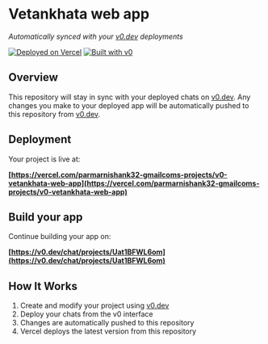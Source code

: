 # Vetankhata web app

*Automatically synced with your [v0.dev](https://v0.dev) deployments*

[![Deployed on Vercel](https://img.shields.io/badge/Deployed%20on-Vercel-black?style=for-the-badge&logo=vercel)](https://vercel.com/parmarnishank32-gmailcoms-projects/v0-vetankhata-web-app)
[![Built with v0](https://img.shields.io/badge/Built%20with-v0.dev-black?style=for-the-badge)](https://v0.dev/chat/projects/Uat1BFWL6om)

## Overview

This repository will stay in sync with your deployed chats on [v0.dev](https://v0.dev).
Any changes you make to your deployed app will be automatically pushed to this repository from [v0.dev](https://v0.dev).

## Deployment

Your project is live at:

**[https://vercel.com/parmarnishank32-gmailcoms-projects/v0-vetankhata-web-app](https://vercel.com/parmarnishank32-gmailcoms-projects/v0-vetankhata-web-app)**

## Build your app

Continue building your app on:

**[https://v0.dev/chat/projects/Uat1BFWL6om](https://v0.dev/chat/projects/Uat1BFWL6om)**

## How It Works

1. Create and modify your project using [v0.dev](https://v0.dev)
2. Deploy your chats from the v0 interface
3. Changes are automatically pushed to this repository
4. Vercel deploys the latest version from this repository